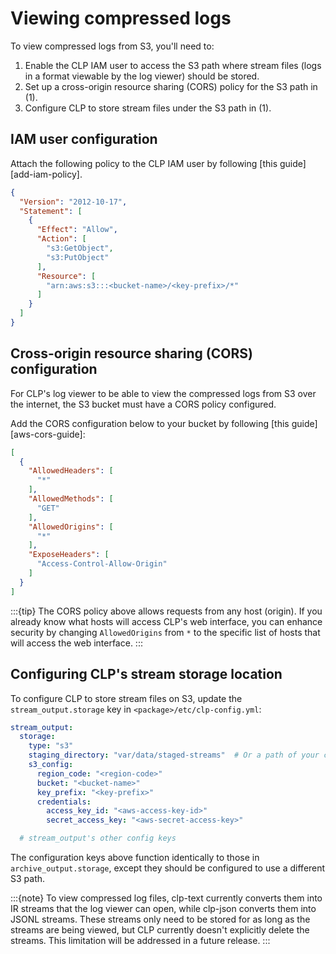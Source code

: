 # Viewing compressed logs

To view compressed logs from S3, you'll need to:

1. Enable the CLP IAM user to access the S3 path where stream files (logs in a format viewable by
   the log viewer) should be stored.
2. Set up a cross-origin resource sharing (CORS) policy for the S3 path in (1).
3. Configure CLP to store stream files under the S3 path in (1).

## IAM user configuration

Attach the following policy to the CLP IAM user by following [this guide][add-iam-policy].

```json
{
  "Version": "2012-10-17",
  "Statement": [
    {
      "Effect": "Allow",
      "Action": [
        "s3:GetObject",
        "s3:PutObject"
      ],
      "Resource": [
        "arn:aws:s3:::<bucket-name>/<key-prefix>/*"
      ]
    }
  ]
}
```

## Cross-origin resource sharing (CORS) configuration

For CLP's log viewer to be able to view the compressed logs from S3 over the internet, the S3 bucket
must have a CORS policy configured.

Add the CORS configuration below to your bucket by following [this guide][aws-cors-guide]:

```json
[
  {
    "AllowedHeaders": [
      "*"
    ],
    "AllowedMethods": [
      "GET"
    ],
    "AllowedOrigins": [
      "*"
    ],
    "ExposeHeaders": [
      "Access-Control-Allow-Origin"
    ]
  }
]
```

:::{tip}
The CORS policy above allows requests from any host (origin). If you already know what hosts will
access CLP's web interface, you can enhance security by changing `AllowedOrigins` from `*` to the
specific list of hosts that will access the web interface.
:::

## Configuring CLP's stream storage location

To configure CLP to store stream files on S3, update the `stream_output.storage` key in
`<package>/etc/clp-config.yml`:

```yaml
stream_output:
  storage:
    type: "s3"
    staging_directory: "var/data/staged-streams"  # Or a path of your choosing
    s3_config:
      region_code: "<region-code>"
      bucket: "<bucket-name>"
      key_prefix: "<key-prefix>"
      credentials:
        access_key_id: "<aws-access-key-id>"
        secret_access_key: "<aws-secret-access-key>"

  # stream_output's other config keys
```

The configuration keys above function identically to those in `archive_output.storage`, except they
should be configured to use a different S3 path.

:::{note}
To view compressed log files, clp-text currently converts them into IR streams that the log viewer
can open, while clp-json converts them into JSONL streams. These streams only need to be stored for
as long as the streams are being viewed, but CLP currently doesn't explicitly delete the streams.
This limitation will be addressed in a future release.
:::
